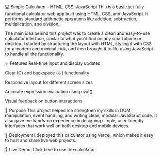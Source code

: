 
💻 Simple Calculator – HTML, CSS, JavaScript
This is a basic yet fully functional calculator web app built using HTML, CSS, and JavaScript. It performs standard arithmetic operations like addition, subtraction, multiplication, and division.

The main idea behind this project was to create a clean and easy-to-use calculator interface, similar to what you’d find on any smartphone or desktop. I started by structuring the layout with HTML, styling it with CSS for a modern and minimal look, and then brought it to life using JavaScript to handle all the functionality.

✨ Features
Real-time input and display updates

Clear (C) and backspace (←) functionality

Responsive layout for different screen sizes

Accurate expression evaluation using eval()

Visual feedback on button interactions

🎯 Purpose
This project helped me strengthen my skills in DOM manipulation, event handling, and writing clean, modular JavaScript code. It also gave me hands-on experience in designing simple, user-friendly interfaces that work well on both desktop and mobile devices.

🚀 Deployment
I deployed this calculator using Vercel, which makes it easy to host and share live web projects.

🔗 Live Demo: Click here to use the calculator

